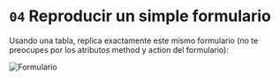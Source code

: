 # `04` Reproducir un simple formulario 

Usando una tabla, replica exactamente este mismo formulario (no te preocupes por los atributos method y action del formulario):

![Formulario](https://github.com/4GeeksAcademy/html-forms-tutorial-exercises/blob/master/.learn/assets/5xKY0rI.png?raw=true)
